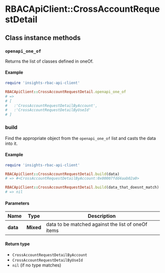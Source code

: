 # RBACApiClient::CrossAccountRequestDetail

## Class instance methods

### `openapi_one_of`

Returns the list of classes defined in oneOf.

#### Example

```ruby
require 'insights-rbac-api-client'

RBACApiClient::CrossAccountRequestDetail.openapi_one_of
# =>
# [
#   :'CrossAccountRequestDetailByAccount',
#   :'CrossAccountRequestDetailByUseId'
# ]
```

### build

Find the appropriate object from the `openapi_one_of` list and casts the data into it.

#### Example

```ruby
require 'insights-rbac-api-client'

RBACApiClient::CrossAccountRequestDetail.build(data)
# => #<CrossAccountRequestDetailByAccount:0x00007fdd4aab02a0>

RBACApiClient::CrossAccountRequestDetail.build(data_that_doesnt_match)
# => nil
```

#### Parameters

| Name | Type | Description |
| ---- | ---- | ----------- |
| **data** | **Mixed** | data to be matched against the list of oneOf items |

#### Return type

- `CrossAccountRequestDetailByAccount`
- `CrossAccountRequestDetailByUseId`
- `nil` (if no type matches)

